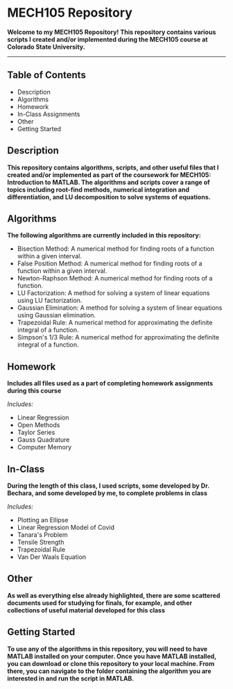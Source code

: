 # MECH105 Repository
**Welcome to my MECH105  Repository! This repository contains various scripts I created and/or implemented during the MECH105 course at Colorado State University.**

---

## Table of Contents
- Description
- Algorithms
- Homework
- In-Class Assignments
- Other
- Getting Started

## Description
**This repository contains algorithms, scripts, and other useful files that I created and/or implemented as part of the coursework for MECH105: Introduction to MATLAB. The algorithms and scripts cover a range of topics including root-find methods, numerical integration and differentiation, and LU decomposition to solve systems of equations.**

## Algorithms
**The following algorithms are currently included in this repository:**

- Bisection Method: A numerical method for finding roots of a function within a given interval.
- False Position Method: A numerical method for finding roots of a function within a given interval.
- Newton-Raphson Method: A numerical method for finding roots of a function.
- LU Factorization: A method for solving a system of linear equations using LU factorization.
- Gaussian Elimination: A method for solving a system of linear equations using Gaussian elimination.
- Trapezoidal Rule: A numerical method for approximating the definite integral of a function.
- Simpson's 1/3 Rule: A numerical method for approximating the definite integral of a function.

## Homework
**Includes all files used as a part of completing homework assignments during this course**

*Includes:*
- Linear Regression
- Open Methods
- Taylor Series
- Gauss Quadrature
- Computer Memory

## In-Class
**During the length of this class, I used scripts, some developed by Dr. Bechara, and some developed by me, to complete problems in class**

*Includes:*
- Plotting an Ellipse
- Linear Regression Model of Covid
- Tanara's Problem
- Tensile Strength
- Trapezoidal Rule
- Van Der Waals Equation

## Other
**As well as everything else already highlighted, there are some scattered documents used for studying for finals, for example, and other collections of useful material developed for this class**

## Getting Started
**To use any of the algorithms in this repository, you will need to have MATLAB installed on your computer. Once you have MATLAB installed, you can download or clone this repository to your local machine. From there, you can navigate to the folder containing the algorithm you are interested in and run the script in MATLAB.**
